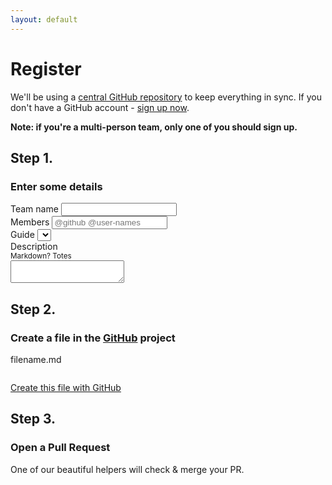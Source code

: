 ```yaml
---
layout: default
---
```


# Register

We'll be using a [central GitHub repository](https://github.com/jsoxford/hack) to keep everything in sync.  If you don't have a GitHub account - [sign up now](https://github.com).

__Note: if you're a multi-person team, only one of you should sign up.__

## Step 1.
### Enter some details

<form id="entry-form">
  <div class="field">
    <label for="name">Team name</label>
    <input type="text" name="name" id="name" placeholder="">
  </div>
  <div class="field">
    <label for="name">Members</label>
    <input type="text" name="members" id="members" placeholder="@github @user-names">
  </div>
  <div class="field">
    <label for="guide">Guide</label>
    <select name="guide" id="guide">

      <option value="">No Guide (🕶)</option>
      {% for guide in site.guides %}
        <option value="{{ guide.github }}">{{ guide.name }} ({{ guide.technology }})</option>
      {% endfor %}
    </select>
  </div>
  <div class="field">
    <label for="description">Description <div><small>Markdown? Totes</small></div></label>
    <textarea name="description" id="description"></textarea>
  </div>
</form>


## Step 2.
### Create a file in the [GitHub](https://github.com/jsoxford/hack) project


<div class="file-name" id="gh-filename">filename.md</div>
<pre class="file-content"><code id="gh-content"></code></pre>

<a href="#" id="gh-link">Create this file with GitHub</a>


## Step 3.
### Open a Pull Request

One of our beautiful helpers will check & merge your PR.
